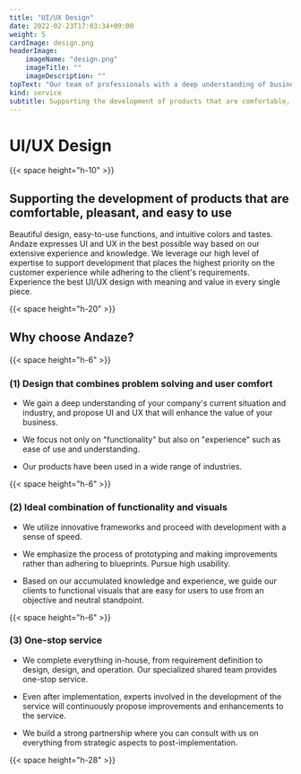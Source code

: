 ```yaml
---
title: "UI/UX Design"
date: 2022-02-23T17:03:34+09:00
weight: 5
cardImage: design.png
headerImage:
    imageName: "design.png"
    imageTitle: ""
    imageDescription: ""
topText: "Our team of professionals with a deep understanding of business and expertise in UI and UX will work closely with you to develop products that are both easy to use and highly satisfying."
kind: service
subtitle: Supporting the development of products that are comfortable, pleasant, and easy to use
---
```


# UI/UX Design

{{< space height="h-10" >}}

## Supporting the development of products that are comfortable, pleasant, and easy to use   

Beautiful design, easy-to-use functions, and intuitive colors and tastes. Andaze expresses UI and UX in the best possible way based on our extensive experience and knowledge. We leverage our high level of expertise to support development that places the highest priority on the customer experience while adhering to the client's requirements. Experience the best UI/UX design with meaning and value in every single piece.

{{< space height="h-20" >}}

## Why choose Andaze?

{{< space height="h-6" >}}
　
### (1) Design that combines problem solving and user comfort

* We gain a deep understanding of your company's current situation and industry, and propose UI and UX that will enhance the value of your business.  

* We focus not only on "functionality" but also on "experience" such as ease of use and understanding.  

* Our products have been used in a wide range of industries.

{{< space height="h-6" >}}

### (2) Ideal combination of functionality and visuals

* We utilize innovative frameworks and proceed with development with a sense of speed.  

* We emphasize the process of prototyping and making improvements rather than adhering to blueprints. Pursue high usability.  

* Based on our accumulated knowledge and experience, we guide our clients to functional visuals that are easy for users to use from an objective and neutral standpoint.

{{< space height="h-6" >}}

### (3) One-stop service

* We complete everything in-house, from requirement definition to design, design, and operation. Our specialized shared team provides one-stop service.  

* Even after implementation, experts involved in the development of the service will continuously propose improvements and enhancements to the service.  

* We build a strong partnership where you can consult with us on everything from strategic aspects to post-implementation.

{{< space height="h-28" >}}
